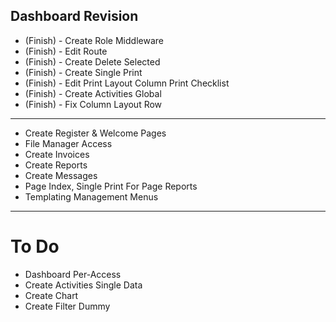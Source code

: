 ## Dashboard Revision

- (Finish) - Create Role Middleware
- (Finish) - Edit Route
- (Finish) - Create Delete Selected
- (Finish) - Create Single Print
- (Finish) - Edit Print Layout Column Print Checklist
- (Finish) - Create Activities Global
- (Finish) - Fix Column Layout Row
--------------------------------------------------
- Create Register & Welcome Pages
- File Manager Access
- Create Invoices
- Create Reports
- Create Messages
- Page Index, Single Print For Page Reports
- Templating Management Menus
--------------------------------------------------
# To Do
- Dashboard Per-Access
- Create Activities Single Data
- Create Chart
- Create Filter Dummy
